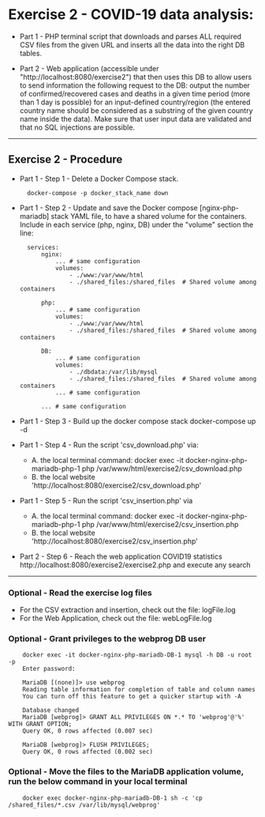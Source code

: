 # Exercise 2 - COVID-19 data analysis:
- Part 1 - PHP terminal script that downloads and parses ALL required CSV files from the given URL and inserts all the data into the right DB tables.

- Part 2 - Web application (accessible under "http://localhost:8080/exercise2") that then uses this DB to allow users to send information the following request to the DB: output the number of confirmed/recovered cases and deaths in a given time period (more than 1 day is possible) for an input-defined country/region (the entered country name should be considered as a substring of the given country name inside the data). Make sure that user input data are validated and that no SQL injections are possible.
----
## Exercise 2 - Procedure

- Part 1 - Step 1 - Delete a Docker Compose stack.

		docker-compose -p docker_stack_name down

- Part 1 - Step 2 - Update and save the Docker compose [nginx-php-mariadb] stack YAML file, to have a shared volume for the containers. 
	                  Include in each service (php, nginx, DB) under the "volume" section the line:

		services:
			nginx:
				... # same configuration
				volumes:
				    - ./www:/var/www/html
				    - ./shared_files:/shared_files  # Shared volume among containers 
		
			php:
				... # same configuration 
				volumes:
				    - ./www:/var/www/html 
				    - ./shared_files:/shared_files  # Shared volume among containers
		
			DB:
				... # same configuration 
				volumes:
				    - ./dbdata:/var/lib/mysql
				    - ./shared_files:/shared_files  # Shared volume among containers
				... # same configuration 
		    
			... # same configuration 

- Part 1 - Step 3 - Build up the docker compose stack
	  docker-compose up -d

- Part 1 - Step 4 - Run the script 'csv_download.php' via:
  * A. the local terminal command:
			docker exec -it docker-nginx-php-mariadb-php-1 php /var/www/html/exercise2/csv_download.php 
  * B. the local website 'http://localhost:8080/exercise2/csv_download.php'

- Part 1 - Step 5 - Run the script 'csv_insertion.php' via
  * A. the local terminal command:
			docker exec -it docker-nginx-php-mariadb-php-1 php /var/www/html/exercise2/csv_insertion.php 
  * B. the local website 'http://localhost:8080/exercise2/csv_insertion.php'

- Part 2 - Step 6 - Reach the web application COVID19 statistics http://localhost:8080/exercise2/exercise2.php and execute any search


----
### Optional - Read the exercise log files
  - For the CSV extraction and insertion, check out the file: logFile.log
  - For the Web Application, check out the file: webLogFile.log

### Optional - Grant privileges to the webprog DB user
	    docker exec -it docker-nginx-php-mariadb-DB-1 mysql -h DB -u root -p   
	    Enter password: 
	
	    MariaDB [(none)]> use webprog
	    Reading table information for completion of table and column names
	    You can turn off this feature to get a quicker startup with -A
	
	    Database changed
	    MariaDB [webprog]> GRANT ALL PRIVILEGES ON *.* TO 'webprog'@'%' WITH GRANT OPTION;
	    Query OK, 0 rows affected (0.007 sec)
	
	    MariaDB [webprog]> FLUSH PRIVILEGES;
	    Query OK, 0 rows affected (0.002 sec)

### Optional - Move the files to the MariaDB application volume, run the below command in your local terminal
	    docker exec docker-nginx-php-mariadb-DB-1 sh -c 'cp /shared_files/*.csv /var/lib/mysql/webprog'
